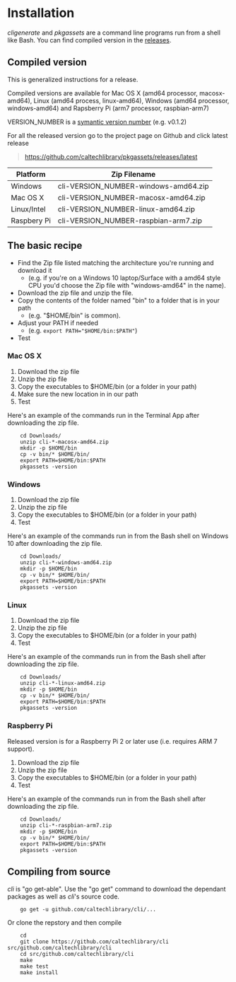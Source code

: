 
# Installation

*cligenerate* and *pkgassets* are a command line programs run from a
shell like Bash. You can find compiled version in the 
[releases](https://github.com/caltechlibrary/cli/releases/latest). 

## Compiled version

This is generalized instructions for a release. 

Compiled versions are available for Mac OS X (amd64 processor, 
macosx-amd64), Linux (amd64 process, linux-amd64), 
Windows (amd64 processor, windows-amd64) and Rapsberry Pi (arm7 
processor, raspbian-arm7)

VERSION_NUMBER is a [symantic version number](http://semver.org/) 
(e.g. v0.1.2)


For all the released version go to the project page on Github and 
click latest release

>    https://github.com/caltechlibrary/pkgassets/releases/latest


| Platform    | Zip Filename                               |
|-------------|--------------------------------------------|
| Windows     | cli-VERSION_NUMBER-windows-amd64.zip |
| Mac OS X    | cli-VERSION_NUMBER-macosx-amd64.zip  |
| Linux/Intel | cli-VERSION_NUMBER-linux-amd64.zip   |
| Raspbery Pi | cli-VERSION_NUMBER-raspbian-arm7.zip |


## The basic recipe

+ Find the Zip file listed matching the architecture you're running and download it
    + (e.g. if you're on a Windows 10 laptop/Surface with a amd64 style CPU you'd choose the Zip file with "windows-amd64" in the name).
+ Download the zip file and unzip the file.  
+ Copy the contents of the folder named "bin" to a folder that is in your path 
    + (e.g. "$HOME/bin" is common).
+ Adjust your PATH if needed
    + (e.g. `export PATH="$HOME/bin:$PATH"`)
+ Test


### Mac OS X

1. Download the zip file
2. Unzip the zip file
3. Copy the executables to $HOME/bin (or a folder in your path)
4. Make sure the new location in in our path
5. Test

Here's an example of the commands run in the Terminal App after downloading the 
zip file.

```shell
    cd Downloads/
    unzip cli-*-macosx-amd64.zip
    mkdir -p $HOME/bin
    cp -v bin/* $HOME/bin/
    export PATH=$HOME/bin:$PATH
    pkgassets -version
```

### Windows

1. Download the zip file
2. Unzip the zip file
3. Copy the executables to $HOME/bin (or a folder in your path)
4. Test

Here's an example of the commands run in from the Bash shell on Windows 10 after
downloading the zip file.

```shell
    cd Downloads/
    unzip cli-*-windows-amd64.zip
    mkdir -p $HOME/bin
    cp -v bin/* $HOME/bin/
    export PATH=$HOME/bin:$PATH
    pkgassets -version
```


### Linux 

1. Download the zip file
2. Unzip the zip file
3. Copy the executables to $HOME/bin (or a folder in your path)
4. Test

Here's an example of the commands run in from the Bash shell after
downloading the zip file.

```shell
    cd Downloads/
    unzip cli-*-linux-amd64.zip
    mkdir -p $HOME/bin
    cp -v bin/* $HOME/bin/
    export PATH=$HOME/bin:$PATH
    pkgassets -version
```


### Raspberry Pi

Released version is for a Raspberry Pi 2 or later use (i.e. requires ARM 7 support).

1. Download the zip file
2. Unzip the zip file
3. Copy the executables to $HOME/bin (or a folder in your path)
4. Test

Here's an example of the commands run in from the Bash shell after
downloading the zip file.

```shell
    cd Downloads/
    unzip cli-*-raspbian-arm7.zip
    mkdir -p $HOME/bin
    cp -v bin/* $HOME/bin/
    export PATH=$HOME/bin:$PATH
    pkgassets -version
```


## Compiling from source

_cli_ is "go get-able".  Use the "go get" command to download 
the dependant packages as well as _cli_'s source code.

```shell
    go get -u github.com/caltechlibrary/cli/...
```

Or clone the repstory and then compile

```shell
    cd
    git clone https://github.com/caltechlibrary/cli src/github.com/caltechlibrary/cli
    cd src/github.com/caltechlibrary/cli
    make
    make test
    make install
```


